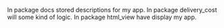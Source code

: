 In package docs stored descriptions for my app.
In package delivery_cost will some kind of logic.
In package html_view have display my app.
